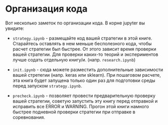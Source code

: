 # Организация кода

Вот несколько заметок по организации кода. В корне jupyter вы увидите:

- `strategy.ipynb` - размещайте код вашей стратегии в этой книге. 
Старайтесь оставлять в нем меньше бесполезного кода, чтобы расчет стратегии был быстрее. 
От этого зависит время проверки вашей стратегии. 
Для проверки каких-то теорий и экспериментов лучше содать отдельную книгу/и. (напр. `research.ipynb`)

- `init.ipynb` - сюда можете разместить дополнительные зависимости вашей стретегии 
(напр. keras или sklearn). При пошаговом расчете, эта книга будет запущена только один раз
для подготовки среды перед запуском `strategy.ipynb`.

- `precheck.ipynb` - позволяет провести предварительную проверку вашей стратегии, 
советую запустить эту книгу перед отправкой и исправить все ERROR и WARNING. 
Прогон этой книги намного быстрее подневной проверки стратегии при отправке в соревнования.